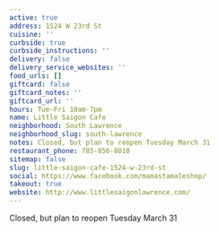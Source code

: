 ```yaml
---
active: true
address: 1524 W 23rd St
cuisine: ''
curbside: true
curbside_instructions: ''
delivery: false
delivery_service_websites: ''
food_urls: []
giftcard: false
giftcard_notes: ''
giftcard_url: ''
hours: Tue-Fri 10am-7pm
name: Little Saigon Cafe
neighborhood: South Lawrence
neighborhood_slug: south-lawrence
notes: Closed, but plan to reopen Tuesday March 31
restaurant_phone: 785-856-8010
sitemap: false
slug: little-saigon-cafe-1524-w-23rd-st
social: https://www.facebook.com/mamastamaleshop/
takeout: true
website: http://www.littlesaigonlawrence.com/
---
```


Closed, but plan to reopen Tuesday March 31